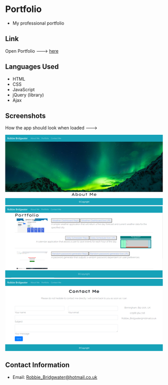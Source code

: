 # Portfolio
- My professional portfolio

## Link
Open Portfolio ---> [here](https://robbie-bridgwater.github.io/Portfolio/)

## Languages Used
- HTML 
- CSS 
- JavaScript 
- jQuery (library)
- Ajax

## Screenshots
How the app should look when loaded --->

![image](assets/img/portfolioScreenshot.png)
![image](assets/img/portfolioPageScreenshot.png)
![image](assets/img/contactMe.png)

## Contact Information
- Email: Robbie_Bridgwater@hotmail.co.uk